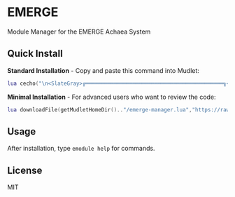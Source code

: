 # EMERGE

Module Manager for the EMERGE Achaea System

## Quick Install

**Standard Installation** - Copy and paste this command into Mudlet:

```lua
lua cecho("\n<SlateGray>╔════════════════════════════════════════════╗<reset>\n") cecho("<SlateGray>║           <LightSteelBlue>EMERGE SYSTEM INSTALLER<SlateGray>            ║<reset>\n") cecho("<SlateGray>╚════════════════════════════════════════════╝<reset>\n\n") local f=getMudletHomeDir().."/emerge-manager.lua" cecho("<DimGrey>• Downloading latest version from GitHub...<reset>\n") downloadFile(f,"https://raw.githubusercontent.com/rjm11/emerge/main/emerge-manager.lua") local h,e h=registerAnonymousEventHandler("sysDownloadDone",function(ev,p) if p==f then killAnonymousEventHandler(h) if e then killAnonymousEventHandler(e) end cecho("<DimGrey>• Download complete<reset>\n") cecho("<DimGrey>• Installing EMERGE system...<reset>\n") local x,r=pcall(dofile,p) if x then cecho("<green>✓ Installation successful<reset>\n\n") cecho("<LightSteelBlue>EMERGE is now initializing...<reset>\n") else cecho("<red>✗ Installation failed: "..(r or "unknown error").."<reset>\n") end end end) e=registerAnonymousEventHandler("sysDownloadError",function(ev,p) if p==f then if h then killAnonymousEventHandler(h) end killAnonymousEventHandler(e) cecho("<red>✗ Download failed. Please check your internet connection.<reset>\n") end end)
```

**Minimal Installation** - For advanced users who want to review the code:

```lua
lua downloadFile(getMudletHomeDir().."/emerge-manager.lua","https://raw.githubusercontent.com/rjm11/emerge/main/emerge-manager.lua") registerAnonymousEventHandler("sysDownloadDone",function(e,p) if p:find("emerge%-manager%.lua$") then dofile(p) end end,true)
```

## Usage

After installation, type `emodule help` for commands.

## License

MIT